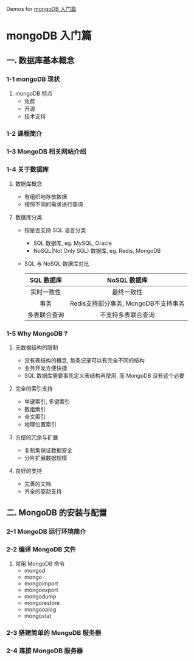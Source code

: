 Demos for [mongoDB 入门篇](http://www.imooc.com/learn/295)
# mongoDB 入门篇
## 一. 数据库基本概念
### 1-1 mongoDB 现状
1. mongoDB 特点
    - 免费
    - 开源
    - 技术支持
    
### 1-2 课程简介

### 1-3 MongoDB 相关网站介绍
    
### 1-4 关于数据库
1. 数据库概念
    - 有组织地存放数据
    - 按照不同的需求进行查询
    
2. 数据库分类
    - 按是否支持 SQL 语言分类
        - SQL 数据库, eg. MySQL, Oracle
        - NoSQL(Not Only SQL) 数据库, eg. Redis, MongoDB
        
    - SQL 与 NoSQL 数据库对比
    
        SQL 数据库 | NoSQL 数据库
        :-------: | :----------:
        实时一致性 | 最终一致性 
        事务      | Redis支持部分事务, MongoDB不支持事务
        多表联合查询 | 不支持多表联合查询
        
### 1-5 Why MongoDB ?
1. 无数据结构的限制
    - 没有表结构的概念, 每条记录可以有完全不同的结构
    - 业务开发方便快捷
    - SQL 数据库需要事先定义表结构再使用, 而 MongoDB 没有这个必要
    
2. 完全的索引支持
    - 单键索引, 多键索引
    - 数组索引
    - 全文索引
    - 地理位置索引
    
3. 方便的冗余与扩展
    - 复制集保证数据安全
    - 分片扩展数据规模
    
4. 良好的支持
    - 完善的文档
    - 齐全的驱动支持
    
## 二. MongoDB 的安装与配置
### 2-1 MongoDB 运行环境简介

### 2-2 编译 MongoDB 文件
1. 常用 MongoDB 命令
    - mongod
    - mongo
    - mongoimport
    - mongoexport
    - mongodump
    - mongorestore
    - mongooplog
    - mongostat
    
### 2-3 搭建简单的 MongoDB 服务器

### 2-4 连接 MongoDB 服务器
    

